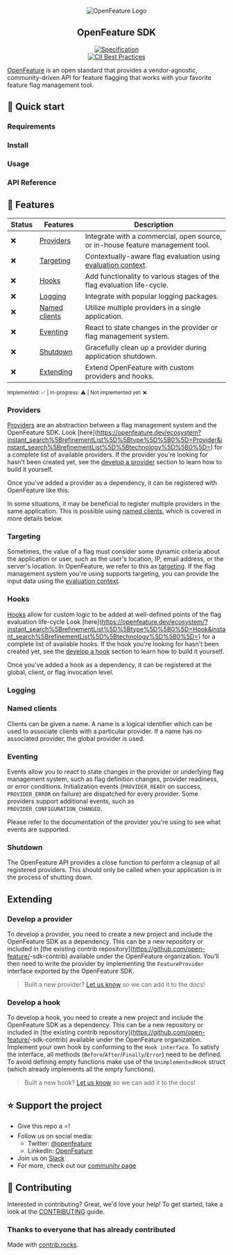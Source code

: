 <!-- TODO: This is a template SDK README.md.
It's structured to fit nicely into openfeature.dev, which is configured to include SDK READMEs.
Complete all the TODOs applicable for your implementation and then create an issue in https://github.com/open-feature/openfeature.dev
-->

<!-- markdownlint-disable MD033 -->
<!-- x-hide-in-docs-start -->
<p align="center">
  <picture>
    <source media="(prefers-color-scheme: dark)" srcset="https://raw.githubusercontent.com/open-feature/community/0e23508c163a6a1ac8c0ced3e4bd78faafe627c7/assets/logo/horizontal/white/openfeature-horizontal-white.svg" />
    <source media="(prefers-color-scheme: light)" srcset="https://raw.githubusercontent.com/open-feature/community/0e23508c163a6a1ac8c0ced3e4bd78faafe627c7/assets/logo/horizontal/black/openfeature-horizontal-black.svg" />
    <img align="center" alt="OpenFeature Logo">
  </picture>
</p>

<h2 align="center">OpenFeature <!-- TODO: your language SDK --> SDK</h2>

<!-- x-hide-in-docs-end -->
<!-- The 'github-badges' class is used in the docs -->
<p align="center" class="github-badges">
  <a href="https://github.com/open-feature/spec/tree/v0.6.0">
    <img alt="Specification" src="https://img.shields.io/static/v1?label=specification&message=v0.6.0&color=yellow&style=for-the-badge" />
  </a>
  <!-- x-release-please-start-version -->

<!-- TODO: update with your SDK repo
  <a href="https://github.com/open-feature/my-sdk/releases/tag/v0.0.1">
    <img alt="Release" src="https://img.shields.io/static/v1?label=release&message=v0.0.1&color=blue&style=for-the-badge" />
  </a>  
-->

  <!-- x-release-please-end -->
  <br/>
  <a href="https://bestpractices.coreinfrastructure.org/projects/6601">
    <img alt="CII Best Practices" src="https://bestpractices.coreinfrastructure.org/projects/6601/badge" />
  </a>
</p>
<!-- x-hide-in-docs-start -->

[OpenFeature](https://openfeature.dev) is an open standard that provides a vendor-agnostic, community-driven API for feature flagging that works with your favorite feature flag management tool.

<!-- x-hide-in-docs-end -->
## 🚀 Quick start

### Requirements

<!-- TODO: required runtime, etc -->

### Install

<!-- TODO: installation instructions -->

### Usage

<!-- TODO: basic usage instructions, setting the in-memory provider and getting a boolean flag called "v2_enabled" -->

### API Reference

<!-- TODO: link to formal API docs (ie: Javadoc) if available -->

## 🌟 Features

<!-- TODO: update table to indicate implemented features (see legend below) -->

| Status | Features                        | Description                                                                                                                        |
| ------ | ------------------------------- | ---------------------------------------------------------------------------------------------------------------------------------- |
| ❌      | [Providers](#providers)         | Integrate with a commercial, open source, or in-house feature management tool.                                                     |
| ❌      | [Targeting](#targeting)         | Contextually-aware flag evaluation using [evaluation context](https://openfeature.dev/docs/reference/concepts/evaluation-context). |
| ❌      | [Hooks](#hooks)                 | Add functionality to various stages of the flag evaluation life-cycle.                                                             |
| ❌      | [Logging](#logging)             | Integrate with popular logging packages.                                                                                           |
| ❌      | [Named clients](#named-clients) | Utilize multiple providers in a single application.                                                                                |
| ❌      | [Eventing](#eventing)           | React to state changes in the provider or flag management system.                                                                  |
| ❌      | [Shutdown](#shutdown)           | Gracefully clean up a provider during application shutdown.                                                                        |
| ❌      | [Extending](#extending)         | Extend OpenFeature with custom providers and hooks.                                                                                |

<sub>Implemented: ✅ | In-progress: ⚠️ | Not implemented yet: ❌</sub>

### Providers

[Providers](https://openfeature.dev/docs/reference/concepts/provider) are an abstraction between a flag management system and the OpenFeature SDK.
Look [here](https://openfeature.dev/ecosystem?instant_search%5BrefinementList%5D%5Btype%5D%5B0%5D=Provider&instant_search%5BrefinementList%5D%5Btechnology%5D%5B0%5D=<!--TODO: your language-->) for a complete list of available providers.
If the provider you're looking for hasn't been created yet, see the [develop a provider](#develop-a-provider) section to learn how to build it yourself.

Once you've added a provider as a dependency, it can be registered with OpenFeature like this:

<!-- TODO: code example setting a provider, and setting it while awaiting init, if applicable -->

In some situations, it may be beneficial to register multiple providers in the same application.
This is possible using [named clients](#named-clients), which is covered in more details below.

### Targeting

Sometimes, the value of a flag must consider some dynamic criteria about the application or user, such as the user's location, IP, email address, or the server's location.
In OpenFeature, we refer to this as [targeting](https://openfeature.dev/specification/glossary#targeting).
If the flag management system you're using supports targeting, you can provide the input data using the [evaluation context](https://openfeature.dev/docs/reference/concepts/evaluation-context).

<!-- TODO: code examples using context and different levels -->


### Hooks

[Hooks](https://openfeature.dev/docs/reference/concepts/hooks) allow for custom logic to be added at well-defined points of the flag evaluation life-cycle
Look [here](https://openfeature.dev/ecosystem/?instant_search%5BrefinementList%5D%5Btype%5D%5B0%5D=Hook&instant_search%5BrefinementList%5D%5Btechnology%5D%5B0%5D=<!--TODO: your language-->) for a complete list of available hooks.
If the hook you're looking for hasn't been created yet, see the [develop a hook](#develop-a-hook) section to learn how to build it yourself.

Once you've added a hook as a dependency, it can be registered at the global, client, or flag invocation level.

<!-- TODO: code example of setting hooks at all levels -->

### Logging

<!-- TODO: talk about logging config, and code example -->

### Named clients

Clients can be given a name.
A name is a logical identifier which can be used to associate clients with a particular provider.
If a name has no associated provider, the global provider is used.

<!-- TODO: code example binding a named client to a provider -->

### Eventing

Events allow you to react to state changes in the provider or underlying flag management system, such as flag definition changes, provider readiness, or error conditions.
Initialization events (`PROVIDER_READY` on success, `PROVIDER_ERROR` on failure) are dispatched for every provider.
Some providers support additional events, such as `PROVIDER_CONFIGURATION_CHANGED`.

Please refer to the documentation of the provider you're using to see what events are supported.

<!-- TODO: code example of a PROVIDER_CONFIGURATION_CHANGED event for the client and a PROVIDER_STALE event for the API -->

### Shutdown

The OpenFeature API provides a close function to perform a cleanup of all registered providers.
This should only be called when your application is in the process of shutting down.

<!-- TODO: code example for global shutdown -->

## Extending

### Develop a provider

To develop a provider, you need to create a new project and include the OpenFeature SDK as a dependency.
This can be a new repository or included in [the existing contrib repository](https://github.com/open-feature/<!--TODO: your language-->-sdk-contrib) available under the OpenFeature organization.
You’ll then need to write the provider by implementing the `FeatureProvider` interface exported by the OpenFeature SDK.

<!-- TODO: code example of provider implementation -->

> Built a new provider? [Let us know](https://github.com/open-feature/openfeature.dev/issues/new?assignees=&labels=provider&projects=&template=document-provider.yaml&title=%5BProvider%5D%3A+) so we can add it to the docs!

### Develop a hook

To develop a hook, you need to create a new project and include the OpenFeature SDK as a dependency.
This can be a new repository or included in [the existing contrib repository](https://github.com/open-feature/<!--TODO: your language-->-sdk-contrib) available under the OpenFeature organization.
Implement your own hook by conforming to the `Hook interface`.
To satisfy the interface, all methods (`Before`/`After`/`Finally`/`Error`) need to be defined.
To avoid defining empty functions make use of the `UnimplementedHook` struct (which already implements all the empty functions).

<!-- TODO: code example of hook implementation -->

> Built a new hook? [Let us know](https://github.com/open-feature/openfeature.dev/issues/new?assignees=&labels=hook&projects=&template=document-hook.yaml&title=%5BHook%5D%3A+) so we can add it to the docs!

<!-- x-hide-in-docs-start -->
## ⭐️ Support the project

- Give this repo a ⭐️!
- Follow us on social media:
  - Twitter: [@openfeature](https://twitter.com/openfeature)
  - LinkedIn: [OpenFeature](https://www.linkedin.com/company/openfeature/)
- Join us on [Slack](https://cloud-native.slack.com/archives/C0344AANLA1)
- For more, check out our [community page](https://openfeature.dev/community/)

## 🤝 Contributing

Interested in contributing? Great, we'd love your help! To get started, take a look at the [CONTRIBUTING](CONTRIBUTING.md) guide.

### Thanks to everyone that has already contributed

<!-- TODO: replace with links to your SDK 
<a href="https://github.com/open-feature/my-sdk/graphs/contributors">
  <img src="https://contrib.rocks/image?repo=open-feature/my-sdk" alt="Pictures of the folks who have contributed to the project" />
</a>
-->


Made with [contrib.rocks](https://contrib.rocks).
<!-- x-hide-in-docs-end -->
